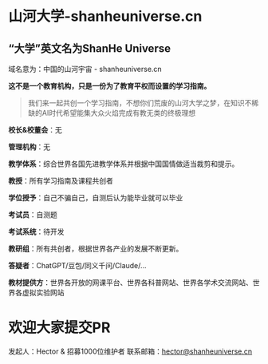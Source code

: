 # 山河大学-shanheuniverse.cn

## “大学”英文名为ShanHe Universe

域名意为：中国的山河宇宙 - shanheuniverse.cn

**这不是一个教育机构，只是一份为了教育平权而设置的学习指南。**

> 我们来一起共创一个学习指南，不想你们荒废的山河大学之梦，在知识不稀缺的AI时代希望能集大众火焰完成有教无类的终极理想

**校长&校董会**：无

**管理机构**：无

**教学体系**：综合世界各国先进教学体系并根据中国国情做适当裁剪和提示。

**教授**：所有学习指南及课程共创者

**学位授予**：自己不骗自己，自测后认为能毕业就可以毕业

**考试员**：自测题

**考试系统**：待开发

**教研组**：所有共创者，根据世界各产业的发展不断更新。

**答疑者**：ChatGPT/豆包/同义千问/Claude/...

**教材提供方**：世界各开放的网课平台、世界各科普网站、世界各学术交流网站、世界各虚拟实验网站

# 欢迎大家提交PR

发起人：Hector & 招募1000位维护者
联系邮箱：hector@shanheuniverse.cn
